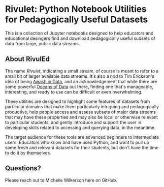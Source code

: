 # Rivulet: Python Notebook Utilities for Pedagogically Useful Datasets

This is a collection of Jupyter notebooks designed to help educators and educational
desingers find and download pedagogically useful subsets of data from large, 
public data streams. 

## About RivulEd

The name *Rivulet*, indicating a small stream, of course is meant to refer to a small
bit of larger available data streams. It's also a nod to Tim Erickson's idea of being
[Awash in Data](https://codap.xyz/awash/), and an acknowledgement that while there are 
some powerful [Oceans of Data](https://oceansofdata.org/) out there, finding one that's 
manageable, interesting, and ready to use can be difficult or even overwhelming.

These utilities are designed to highlight some features of datasets from particular 
domains that make them particularly intriguing and pedagogically productive, help
people access and assess subsets of major data streams that may have these 
properties and may also be local or otherwise relevant to particular students, and
gently introduce and support the user in developing skills related to accessing
and querying data, in the meantime.

The target audience for these tools are advanced beginners to intermediate users.
Educators who know and have used Python, and want to pull up some fresh and relevant
datasets for their students, but don't have the time to do it by themselves.

## Questions? 
Please reach out to Michelle Wilkerson here on GitHub.
